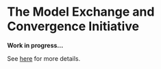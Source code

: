 # The Model Exchange and Convergence Initiative

**Work in progress...**

See [here](https://github.com/ModECI/MDF) for more details.